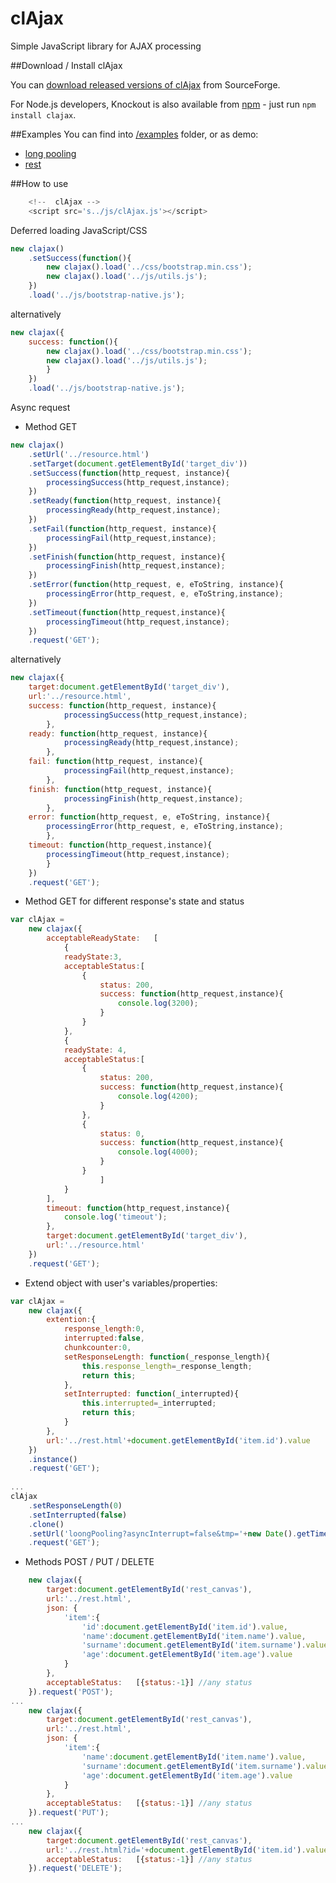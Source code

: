 clAjax
=======

Simple JavaScript library for AJAX processing

##Download / Install clAjax

You can [download released versions of clAjax](https://sourceforge.net/projects/clajax) from SourceForge.

For Node.js developers, Knockout is also available from [npm](https://npmjs.org/) - just run `npm install clajax`.

##Examples
You can find into [/examples](https://github.com/surban1974/clajax/tree/master/examples) folder, or as demo:
 - [long pooling](http://classhidra-surban1974.rhcloud.com/pooling)
 - [rest](http://classhidra-surban1974.rhcloud.com/restful)

##How to use
```javascript
	<!--  clAjax -->
	<script src='s../js/clAjax.js'></script> 
```

Deferred loading JavaScript/CSS
```javascript
new clajax()
	.setSuccess(function(){			
		new clajax().load('../css/bootstrap.min.css');
		new clajax().load('../js/utils.js'); 						
	})
	.load('../js/bootstrap-native.js');
```
alternatively
```javascript
new clajax({
	success: function(){			
		new clajax().load('../css/bootstrap.min.css');
		new clajax().load('../js/utils.js'); 						
		}
	})
	.load('../js/bootstrap-native.js');
```

Async request
- Method GET
```javascript
new clajax()
	.setUrl('../resource.html')
	.setTarget(document.getElementById('target_div'))
	.setSuccess(function(http_request, instance){			
		processingSuccess(http_request,instance); 						
	})
	.setReady(function(http_request, instance){			
		processingReady(http_request,instance); 						
	})
	.setFail(function(http_request, instance){			
		processingFail(http_request,instance); 						
	})
	.setFinish(function(http_request, instance){			
		processingFinish(http_request,instance); 						
	})
	.setError(function(http_request, e, eToString, instance){			
		processingError(http_request, e, eToString,instance); 						
	})
	.setTimeout(function(http_request,instance){			
		processingTimeout(http_request,instance); 						
	})
	.request('GET');
```
alternatively
```javascript
new clajax({
	target:document.getElementById('target_div'),
	url:'../resource.html',
	success: function(http_request, instance){			
			processingSuccess(http_request,instance); 						
		},
	ready: function(http_request, instance){			
			processingReady(http_request,instance); 						
		},
	fail: function(http_request, instance){			
			processingFail(http_request,instance); 						
		},
	finish: function(http_request, instance){			
			processingFinish(http_request,instance); 						
		},
	error: function(http_request, e, eToString, instance){			
		processingError(http_request, e, eToString,instance); 						
		},
	timeout: function(http_request,instance){			
		processingTimeout(http_request,instance); 						
		}	
	})
	.request('GET');
```
- Method GET for different response's state and status
```javascript
var clAjax = 
	new clajax({
		acceptableReadyState:	[
			{
			readyState:3,
			acceptableStatus:[
				{
					status:	200,
					success: function(http_request,instance){ 			
						console.log(3200);
					}
			 	}													 	]
			},
			{
			readyState: 4,
			acceptableStatus:[
			 	{
			 		status:	200,
			 		success: function(http_request,instance){ 	
						console.log(4200);
					}
			 	},
			 	{
			 		status:	0,
			 		success: function(http_request,instance){ 			
						console.log(4000);
					}
			 	}	
				 	]
			}		
		],
		timeout: function(http_request,instance){
			console.log('timeout');
		},
		target:document.getElementById('target_div'),
		url:'../resource.html'
	})
	.request('GET');

```
- Extend object with user's variables/properties:
```javascript
var clAjax = 
	new clajax({
		extention:{
			response_length:0,
			interrupted:false,
			chunkcounter:0,
			setResponseLength: function(_response_length){
				this.response_length=_response_length;
				return this;
			},							
			setInterrupted: function(_interrupted){
				this.interrupted=_interrupted;
				return this;
			}
		},
		url:'../rest.html'+document.getElementById('item.id').value
	})
	.instance()
	.request('GET');
	
...
clAjax
	.setResponseLength(0)
	.setInterrupted(false)
	.clone()
	.setUrl('loongPooling?asyncInterrupt=false&tmp='+new Date().getTime())
	.request('GET');
```
- Methods POST / PUT / DELETE
```javascript
	new clajax({
		target:document.getElementById('rest_canvas'),
		url:'../rest.html',
		json: {
			'item':{
				'id':document.getElementById('item.id').value,
				'name':document.getElementById('item.name').value,
				'surname':document.getElementById('item.surname').value,
				'age':document.getElementById('item.age').value
			}
		},
		acceptableStatus: 	[{status:-1}] //any status
	}).request('POST');
...	
	new clajax({
		target:document.getElementById('rest_canvas'),
		url:'../rest.html',
		json: {
			'item':{
				'name':document.getElementById('item.name').value,
				'surname':document.getElementById('item.surname').value,
				'age':document.getElementById('item.age').value
			}
		},
		acceptableStatus: 	[{status:-1}] //any status
	}).request('PUT');
...
	new clajax({
		target:document.getElementById('rest_canvas'),
		url:'../rest.html?id='+document.getElementById('item.id').value,
		acceptableStatus: 	[{status:-1}] //any status
	}).request('DELETE');
```
